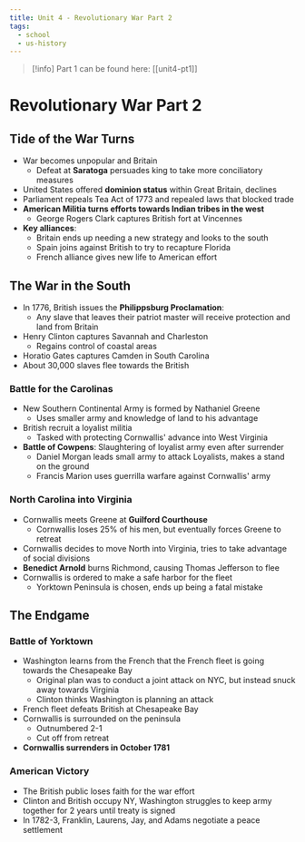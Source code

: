 ```yaml
---
title: Unit 4 - Revolutionary War Part 2
tags:
  - school
  - us-history
---
```

> [!info] Part 1 can be found here: [[unit4-pt1]]

# Revolutionary War Part 2

## Tide of the War Turns
- War becomes unpopular and Britain
	- Defeat at **Saratoga** persuades king to take more conciliatory measures
- United States offered **dominion status** within Great Britain, declines
- Parliament repeals Tea Act of 1773 and repealed laws that blocked trade
- **American Militia turns efforts towards Indian tribes in the west**
	- George Rogers Clark captures British fort at Vincennes
- **Key alliances**: 
	- Britain ends up needing a new strategy and looks to the south
	- Spain joins against British to try to recapture Florida 
	- French alliance gives new life to American effort

## The War in the South
- In 1776, British issues the **Philippsburg Proclamation**:
	- Any slave that leaves their patriot master will receive protection and land from Britain
- Henry Clinton captures Savannah and Charleston
	- Regains control of coastal areas
- Horatio Gates captures Camden in South Carolina
- About 30,000 slaves flee towards the British

### Battle for the Carolinas
- New Southern Continental Army is formed by Nathaniel Greene
	- Uses smaller army and knowledge of land to his advantage
- British recruit a loyalist militia
	- Tasked with protecting Cornwallis' advance into West Virginia
- **Battle of Cowpens**: Slaughtering of loyalist army even after surrender
	- Daniel Morgan leads small army to attack Loyalists, makes a stand on the ground
	- Francis Marion uses guerrilla warfare against Cornwallis' army

### North Carolina into Virginia
- Cornwallis meets Greene at **Guilford Courthouse**
	- Cornwallis loses 25% of his men, but eventually forces Greene to retreat
- Cornwallis decides to move North into Virginia, tries to take advantage of social divisions
- **Benedict Arnold** burns Richmond, causing Thomas Jefferson to flee
- Cornwallis is ordered to make a safe harbor for the fleet
	- Yorktown Peninsula is chosen, ends up being a fatal mistake

## The Endgame
### Battle of Yorktown
- Washington learns from the French that the French fleet is going towards the Chesapeake Bay
	- Original plan was to conduct a joint attack on NYC, but instead snuck away towards Virginia
	- Clinton thinks Washington is planning an attack
- French fleet defeats British at Chesapeake Bay
- Cornwallis is surrounded on the peninsula
	- Outnumbered 2-1
	- Cut off from retreat
- **Cornwallis surrenders in October 1781**

### American Victory
- The British public loses faith for the war effort
- Clinton and British occupy NY, Washington struggles to keep army together for 2 years until treaty is signed
- In 1782-3, Franklin, Laurens, Jay, and Adams negotiate a peace settlement
